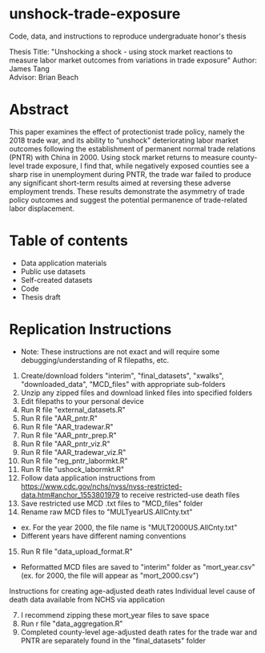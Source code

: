 # unshock-trade-exposure
Code, data, and instructions to reproduce undergraduate honor's thesis

Thesis Title: "Unshocking a shock - using stock market reactions to measure labor market outcomes from variations in trade exposure" 
Author: James Tang  
Advisor: Brian Beach  

# Abstract
This paper examines the effect of protectionist trade policy, namely the 2018 trade war, and its ability to “unshock” deteriorating labor market outcomes following the establishment of permanent normal trade relations (PNTR) with China in 2000. Using stock market returns to measure county-level trade exposure, I find that, while negatively exposed counties see a sharp rise in unemployment during PNTR, the trade war failed to produce any significant short-term results aimed at reversing these adverse employment trends. These results demonstrate the asymmetry of trade policy outcomes and suggest the potential permanence of trade-related labor displacement.


# Table of contents
- Data application materials
- Public use datasets
- Self-created datasets
- Code
- Thesis draft


# Replication Instructions 
- Note: These instructions are not exact and will require some debugging/understanding of R filepaths, etc. 
1. Create/download folders "interim", "final_datasets", "xwalks", "downloaded_data", "MCD_files" with appropriate sub-folders
2. Unzip any zipped files and download linked files into specified folders
3. Edit filepaths to your personal device 
4. Run R file "external_datasets.R" 
5. Run R file "AAR_pntr.R"
6. Run R file "AAR_tradewar.R" 
7. Run R file "AAR_pntr_prep.R" 
8. Run R file "AAR_pntr_viz.R"
9. Run R file "AAR_tradewar_viz.R" 
10. Run R file "reg_pntr_labormkt.R"
11. Run R file "ushock_labormkt.R"
12. Follow data application instructions from https://www.cdc.gov/nchs/nvss/nvss-restricted-data.htm#anchor_1553801979 to receive restricted-use death files
13. Save restricted use MCD .txt files to "MCD_files" folder
14. Rename raw MCD files to "MULTyearUS.AllCnty.txt"
  - ex. For the year 2000, the file name is "MULT2000US.AllCnty.txt" 
  - Different years have different naming conventions
15. Run R file "data_upload_format.R" 
  - Reformatted MCD files are saved to "interim" folder as "mort_year.csv" (ex. for 2000, the file will appear as "mort_2000.csv")




Instructions for creating age-adjusted death rates 
Individual level cause of death data available from NCHS via application



7. I recommend zipping these mort_year files to save space 
8. Run r file "data_aggregation.R"
9. Completed county-level age-adjusted death rates for the trade war and PNTR are separately found in the "final_datasets" folder
